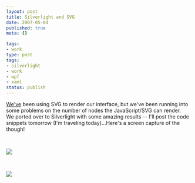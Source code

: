 ```yaml
---
layout: post
title: Silverlight and SVG
date: 2007-05-04
published: true
meta: {}

tags:
- work
type: post
tags:
- silverlight
- work
- wpf
- xaml
status: publish
---
```



[We've](http://www.sss-research.com/) been using SVG to render our interface, but we've been running into some problems on the number of nodes the JavaScript/SVG can render.  We ported over to Silverlight with some amazing results -- I'll post the code snippets tomorrow (I'm traveling today)...Here's a screen capture of the though!



 



[![](http://media.eick.us/2011/05/484431109_544ae0bfbc.jpg)](http://farm1.static.flickr.com/228/484431109_bfaaa4504e_o.png)



 



[![](http://media.eick.us/2011/05/484432101_454159e337.jpg)](http://farm1.static.flickr.com/232/484432101_d94237b1ea_o.png)

